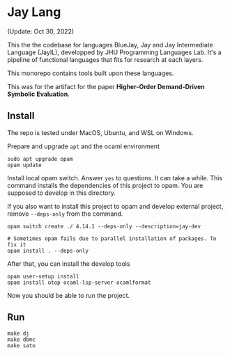 Jay Lang
=====

(Update: Oct 30, 2022)

This the the codebase for languages BlueJay, Jay and Jay Intermediate Language (JayIL), developped by JHU Programming Languages Lab. It's a pipeline of functional languages that fits for research at each layers.

This monorepo contains tools built upon these languages.

This was for the artifact for the paper **Higher-Order Demand-Driven Symbolic Evaluation**.

Install
-------

The repo is tested under MacOS, Ubuntu, and WSL on Windows.

Prepare and upgrade `apt` and the ocaml environment
```
sudo apt upgrade opam
opam update
```

Install local opam switch. Answer `yes` to questions. It can take a while.
This command installs the dependencies of this project to opam. You are supposed to develop in this directory.

If you also want to install this project to opam and develop external project, remove `--deps-only` from the command.

```
opam switch create ./ 4.14.1 --deps-only --description=jay-dev

# Sometimes opam fails due to parallel installation of packages. To fix it
opam install . --deps-only
```

After that, you can install the develop tools
```
opam user-setup install
opam install utop ocaml-lsp-server ocamlformat
```

Now you should be able to run the project.


Run
---

```
make dj
make dbmc
make sato
```
